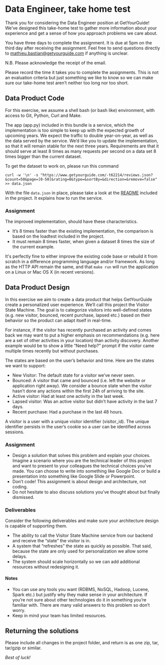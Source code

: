 # Data Engineer, take home test

Thank you for considering the Data Engineer position at GetYourGuide! We’ve
designed this take-home test to gather more information about your experience
and get a sense of how you approach problems we care about. 

You have three days to complete the assignment. It is due at 5pm on the third
day after receiving the assignment. Feel free to send questions directly to
mathieu.bastian@getyourguide.com if anything is unclear. 

N.B. Please acknowledge the receipt of the email.

Please record the time it takes you to complete the assignments. This is not an
evaluation criteria but just something we like to know so we can make sure our
take-home test aren’t neither too long nor too short.

## Data Product Code

For this exercise, we assume a shell bash (or bash like) environment, with
access to Git, Python, Curl and Make.

The app (app.py) included in this bundle is a service, which the
implementation is too simple to keep up with the expected growth of upcoming
years. We expect the traffic to double year-on-year, as well as the data served by 
the service. We’d like you to update the implementation, so that it will remain
stable for the next three years. Requirements are that it should serve at least 8 
times as many requests per second on a data set 8 times bigger than the current
dataset.

To get the dataset to work on, please run this command

    curl -w '\n' -s "https://www.getyourguide.com/-t62214/reviews.json?&count=50&page=[0-50]&rating=0&type=&sortBy=&direction=&remove=false" >> data.json

With the file `data.json` in place, please take a look at the [README](README.md)
included in the project. It explains how to run the service.

### Assignment

The improved implementation, should have these characteristics.

- It’s 8 times faster than the existing implementation, the comparison is based
  on the loadtest included in the project. 
- It must remain 8 times faster, when given a dataset 8 times the size of the
  current example.

It's perfectly fine to either improve the existing code base or rebuild it from
scratch in a difference programming language and/or framework. As long as the
HTTP API remain the same, and that ```make run``` will run the application on a
Linux or Mac OS X (in recent versions). 

## Data Product Design

In this exercise we aim to create a data product that helps GetYourGuide create
a personalized user experience. We’ll call this project the Visitor State
Machine. The goal is to categorize visitors into well-defined states (e.g. new
visitor, bounced, recent purchase, lapsed etc.) based on their behavior so the
product can adapt itself in real-time.

For instance, if the visitor has recently purchased an activity and comes back
we may want to put a higher emphasis on recommendations (e.g. here are a set of
other activities in your location) than activity discovery. Another example
would be to show a little “Need help?” prompt if the visitor came multiple
times recently but without purchases.

The states are based on the user’s behavior and time. Here are the states we
want to support:

- New Visitor: The default state for a visitor we’ve never seen.
- Bounced: A visitor that came and bounced (i.e. left the website or application right away). We consider a bounce state when the visitor hasn’t done any actions within the first 24h of arriving to the site.
- Active visitor: Had at least one activity in the last week.
- Lapsed visitor: Was an active visitor but didn’t have activity in the last 7 days.
- Recent purchase: Had a purchase in the last 48 hours.

A visitor is a user with a unique visitor identifier (visitor\_id). The unique
identifier persists in the user’s cookie so a user can be identified across
sessions.

### Assignment

- Design a solution that solves this problem and explain your choices. Imagine
  a scenario where you are the technical leader of this project and want to
  present to your colleagues the technical choices you’ve made. You can choose to
  write into something like Google Doc or build a presentation into something
  like Google Slide or Powerpoint.
- Don’t code! This assignment is about design and architecture, not coding.
- Do not hesitate to also discuss solutions you’ve thought about but finally
  dismissed.

### Deliverables

Consider the following deliverables and make sure your architecture design is
capable of supporting them.

- The ability to call the Visitor State Machine service from our backend and
  receive the “state” the visitor is in.
- A system that “refreshes” the state as quickly as possible. That said,
  because the state are only used for personalization we allow some delays.
- The system should scale horizontally so we can add additional resources
  without redesigning it.

#### Notes

- You can use any tools you want (RDBMS, NoSQL, Hadoop, Lucene, Spark etc.) but
  justify why they make sense in your architecture. If you’re not sure about
  other technologies do it in something you’re familiar with. There are many
  valid answers to this problem so don’t worry.
- Keep in mind your team has limited resources.

## Returning the solutions

Please include all changes in the project folder, and return is as one 
zip, tar, tar/gzip or similar. 


_Best of luck!_

